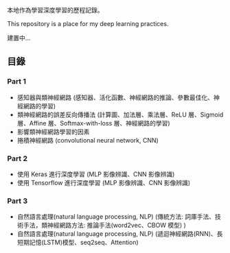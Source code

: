本地作為學習深度學習的歷程記錄。

This repository is a place for my deep learning practices.

建置中...

## 目錄
### Part 1
- 感知器與類神經網路 (感知器、活化函數、神經網路的推論、參數最佳化、神經網路的學習) 
- 類神經網路的誤差反向傳播法 (計算圖、加法層、乘法層、ReLU 層、Sigmoid 層、Affine 層、Softmax-with-loss 層、神經網路的學習)
- 影響類神經網路學習的因素
- 捲積神經網路 (convolutional neural network, CNN)

### Part 2
- 使用 Keras 進行深度學習 (MLP 影像辨識、CNN 影像辨識)
- 使用 Tensorflow 進行深度學習 (MLP 影像辨識、CNN 影像辨識)

### Part 3
- 自然語言處理(natural language processing, NLP) (傳統方法: 詞庫手法、技術手法，類神經網路方法: 推論手法(word2vec、CBOW 模型) )
- 自然語言處理(natural language processing, NLP) (遞迴神經網路(RNN)、長短期記憶(LSTM)模型、seq2seq、Attention)
